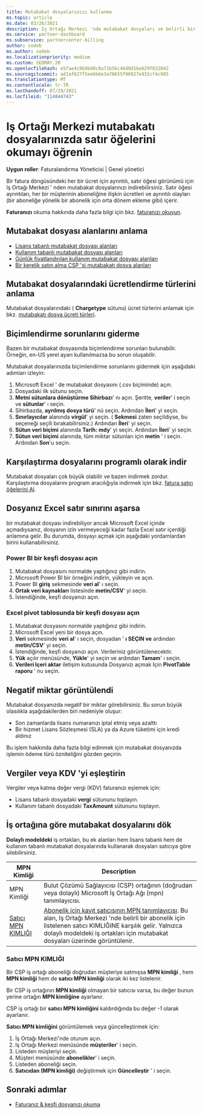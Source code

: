 ```yaml
---
title: Mutabakat dosyalarınızı kullanma
ms.topic: article
ms.date: 03/26/2021
description: Iş Ortağı Merkezi 'nde mutabakat dosyaları ve belirli bir faturalandırma döngüsünün ücretlendirdiği ayrıntılı, satır öğesi görünümlerinin nasıl yorumlanacağı hakkında bilgi edinin.
ms.service: partner-dashboard
ms.subservice: partnercenter-billing
author: sodeb
ms.author: sodeb
ms.localizationpriority: medium
ms.custom: SEOMAY.20
ms.openlocfilehash: e5fae4c9b9b40c8a71b56c46d0d1be629f832842
ms.sourcegitcommit: ad1af627f5ee6b6e3a70655f90927e932cf4c985
ms.translationtype: MT
ms.contentlocale: tr-TR
ms.lasthandoff: 07/29/2021
ms.locfileid: "114844743"
---
```

# <a name="learn-how-to-read-the-line-items-in-your-partner-center-reconciliation-files"></a>Iş Ortağı Merkezi mutabakatı dosyalarınızda satır öğelerini okumayı öğrenin

**Uygun roller**: Faturalandırma Yöneticisi | Genel yönetici

Bir fatura döngüsündeki her bir ücret için ayrıntılı, satır öğesi görünümü için Iş Ortağı Merkezi ' nden mutabakat dosyalarınızı indirebilirsiniz. Satır öğesi ayrıntıları, her bir müşterinin aboneliğine ilişkin ücretleri ve ayrıntılı olayları (bir aboneliğe yönelik bir abonelik için orta dönem ekleme gibi) içerir.

**Faturanızı** okuma hakkında daha fazla bilgi için bkz. [faturanızı okuyun](read-your-bill.md).

## <a name="understand-reconciliation-file-fields"></a>Mutabakat dosyası alanlarını anlama

- [Lisans tabanlı mutabakat dosyası alanları](license-based-recon-files.md)
- [Kullanım tabanlı mutabakat dosyası alanları](usage-based-recon-files.md)
- [Günlük fiyatlandırılan kullanım mutabakat dosyası alanları](daily-rated-usage-recon-files.md)
- [Bir kerelik satın alma CSP 'si mutabakatı dosya alanları](modern-invoice-reconciliation-file.md)

## <a name="understand-charge-types-in-reconciliation-files"></a>Mutabakat dosyalarındaki ücretlendirme türlerini anlama

Mutabakat dosyalarındaki ( **Chargetype** sütunu) ücret türlerini anlamak için bkz. [mutabakatı dosya ücreti türleri](recon-file-charge-types.md).

## <a name="fix-formatting-issues"></a>Biçimlendirme sorunlarını giderme

Bazen bir mutabakat dosyasında biçimlendirme sorunları bulunabilir. Örneğin, en-US yerel ayarı kullanılmazsa bu sorun oluşabilir.

Mutabakat dosyalarınızda biçimlendirme sorunlarını gidermek için aşağıdaki adımları izleyin:

1. Microsoft Excel ' de mutabakat dosyasını (.csv biçiminde) açın.
2. Dosyadaki ilk sütunu seçin.
3. **Metni sütunlara dönüştürme Sihirbazı**' nı açın. Şeritte, **veriler**' i seçin ve **sütunlar**' ı seçin.
4. Sihirbazda, **ayrılmış dosya türü**' nü seçin. Ardından **İleri**' yi seçin.
5. **Sınırlayıcılar** alanında **virgül**' yi seçin. ( **Sekmesi** zaten seçildiyse, bu seçeneği seçili bırakabilirsiniz.) Ardından **İleri**' yi seçin.
6. **Sütun veri biçimi** alanında **Tarih: mdy**' yi seçin. Ardından **İleri**' yi seçin.
7. **Sütun veri biçimi** alanında, tüm miktar sütunları için **metin** ' i seçin. Ardından **Son**'u seçin.

## <a name="download-reconciliation-files-programmatically"></a>Karşılaştırma dosyalarını programlı olarak indir

Mutabakat dosyaları çok büyük olabilir ve bazen indirmek zordur. Karşılaştırma dosyalarını program aracılığıyla indirmek için bkz. [fatura satırı öğelerini Al](/partner-center/develop/get-invoiceline-items).

## <a name="if-your-file-exceeds-the-row-limit-in-excel"></a>Dosyanız Excel satır sınırını aşarsa

bir mutabakat dosyası indirebiliyor ancak Microsoft Excel içinde açmadıysanız, dosyanın izin vermeyeceği kadar fazla Excel satır içerdiği anlamına gelir. Bu durumda, dosyayı açmak için aşağıdaki yordamlardan birini kullanabilirsiniz.

### <a name="open-a-recon-file-in-power-bi"></a>Power BI bir keşfi dosyası açın

1. Mutabakat dosyasını normalde yaptığınız gibi indirin.
2. Microsoft Power BI bir örneğini indirin, yükleyin ve açın.
3. Power BI **giriş** sekmesinde **veri al**' ı seçin.
4. **Ortak veri kaynakları** listesinde **metin/CSV**' yi seçin.
5. İstendiğinde, keşfi dosyanızı açın.

### <a name="open-a-recon-file-in-an-excel-pivot-table"></a>Excel pivot tablosunda bir keşfi dosyası açın

1. Mutabakat dosyasını normalde yaptığınız gibi indirin.
2. Microsoft Excel yeni bir dosya açın.
3. **Veri** sekmesinde **veri al**' ı seçin, dosyadan ' **ı SEÇIN ve** ardından **metin/CSV**' yi seçin.
4. İstendiğinde, keşfi dosyanızı açın. Verileriniz görüntülenecektir.
5. **Yük** açılır menüsünde, **Yükle**' yi seçin ve ardından **Tamam**' ı seçin.
6. **Verileri Içeri aktar** iletişim kutusunda Dosyanızı açmak Için **PivotTable raporu** ' nu seçin.

## <a name="negative-amount-displayed"></a>Negatif miktar görüntülendi

Mutabakat dosyanızda negatif bir miktar görebilirsiniz. Bu sorun büyük olasılıkla aşağıdakilerden biri nedeniyle oluşur:

- Son zamanlarda lisans numaranızı iptal etmiş veya azalttı
- Bir hizmet Lisans Sözleşmesi (SLA) ya da Azure tüketimi için kredi aldınız

Bu işlem hakkında daha fazla bilgi edinmek için mutabakat dosyanızda işlemin ödeme türü özniteliğini gözden geçirin.

## <a name="map-taxes-or-vat"></a>Vergiler veya KDV 'yi eşleştirin

Vergiler veya katma değer vergi (KDV) faturanızı eşlemek için:

- Lisans tabanlı dosyadaki **vergi** sütununu toplayın.
- Kullanım tabanlı dosyadaki **TaxAmount** sütununu toplayın.

## <a name="itemize-reconciliation-files-by-partner"></a>İş ortağına göre mutabakat dosyalarını dök

**Dolaylı modeldeki** iş ortakları, bu ek alanları hem lisans tabanlı hem de kullanım tabanlı mutabakat dosyalarında kullanarak dosyaları satıcıya göre silebilirsiniz.

| MPN Kimliği | Description |
| ------ | ----------- |
| MPN Kimliği | Bulut Çözümü Sağlayıcısı (CSP) ortağının (doğrudan veya dolaylı) Microsoft İş Ortağı Ağı (mpn) tanımlayıcısı. |
| [Satıcı MPN KIMLIĞI](#reseller-mpn-id) | [Abonelik için kayıt satıcısının MPN tanımlayıcısı](#reseller-mpn-id). Bu alan, Iş Ortağı Merkezi 'nde belirli bir abonelik için listelenen satıcı KIMLIĞINE karşılık gelir. Yalnızca dolaylı modeldeki iş ortakları için mutabakat dosyaları üzerinde görüntülenir. |

### <a name="reseller-mpn-id"></a>Satıcı MPN KIMLIĞI

Bir CSP iş ortağı aboneliği doğrudan müşteriye satmışsa **MPN kimliği** , hem **MPN kimliği** hem de **satıcı MPN kimliği** olarak iki kez listelenir.

Bir CSP iş ortağının **MPN kimliği** olmayan bir satıcısı varsa, bu değer bunun yerine ortağın **MPN kimliğine** ayarlanır.

CSP iş ortağı bir **satıcı MPN kimliğini** kaldırdığında bu değer *-1* olarak ayarlanır.

**Satıcı MPN kimliğini** görüntülemek veya güncelleştirmek için:

1. İş Ortağı Merkezi'nde oturum açın.
2. Iş Ortağı Merkezi menüsünde **müşteriler**' i seçin.
3. Listeden müşteriyi seçin.
4. Müşteri menüsünde **abonelikler**' i seçin.
5. Listeden aboneliği seçin.
6. **Satıcıdan (MPN kimliği)** değiştirmek için **Güncelleştir** ' i seçin.

## <a name="next-steps"></a>Sonraki adımlar

- [Faturanız & keşfi dosyanızı okuma](read-your-bill.md) 